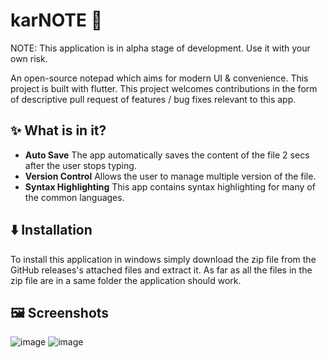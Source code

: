 # karNOTE 📓
NOTE: This application is in alpha stage of development. Use it with your own risk.   
   
An open-source notepad which aims for modern UI & convenience. This project is built with flutter. This project welcomes contributions in the form of descriptive pull request of features / bug fixes relevant to this app.

## ✨ What is in it?

- **Auto Save** The app automatically saves the content of the file 2 secs after the user stops typing.
- **Version Control** Allows the user to manage multiple version of the file.
- **Syntax Highlighting** This app contains syntax highlighting for many of the common languages.

   
## ⬇️ Installation

To install this application in windows simply download the zip file from the GitHub releases's attached files and extract it. As far as all the files in the zip file are in a same folder the application should work.
   
## 🖼️ Screenshots
![image](https://github.com/user-attachments/assets/403bc91f-9a0b-4bbe-9c74-227af313ce87)
![image](https://github.com/user-attachments/assets/fb044968-f4be-43d6-a6b6-9892f7e8da61)
